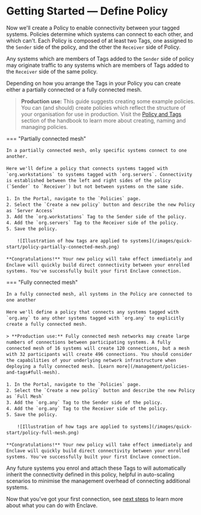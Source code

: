 # Getting Started — Define Policy

Now we'll create a Policy to enable connectivity between your tagged systems. Policies determine which systems can connect to each other, and which can't. Each Policy is composed of at least two Tags, one assigned to the `Sender` side of the policy, and the other the `Receiver` side of Policy.

Any systems which are members of Tags added to the `Sender` side of policy may originate traffic to any systems which are members of Tags added to the `Receiver` side of the same policy.

Depending on how you arrange the Tags in your Policy you can create either a partially connected or a fully connected mesh.

> **Production use:** This guide suggests creating some example policies. You can (and should) create policies which reflect the structure of your organisation for use in production. Visit the [Policy and Tags](/management/policies-and-tags#naming) section of the handbook to learn more about creating, naming and managing policies.

=== "Partially connected mesh"

    In a partially connected mesh, only specific systems connect to one another.

    Here we'll define a policy that connects systems tagged with `org.workstations` to systems tagged with `org.servers`. Connectivity is established between the left and right sides of the policy (`Sender` to `Receiver`) but not between systems on the same side.

    1. In the Portal, navigate to the `Policies` page.
    2. Select the `Create a new policy` button and describe the new Policy as `Server Access`
    3. Add the `org.workstations` Tag to the Sender side of the policy.
    4. Add the `org.servers` Tag to the Receiver side of the policy.
    5. Save the policy.
    
        ![Illustration of how tags are applied to systems](/images/quick-start/policy-partially-connected-mesh.png)

    **Congratulations!** Your new policy will take effect immediately and Enclave will quickly build direct connectivity between your enrolled systems. You've successfully built your first Enclave connection.

=== "Fully connected mesh"

    In a fully connected mesh, all systems in the Policy are connected to one another

    Here we'll define a policy that connects any systems tagged with `org.any` to any other systems tagged with `org.any` to explicitly create a fully connected mesh.

    > **Production use:** Fully connected mesh networks may create large numbers of connections between participating systems. A fully connected mesh of 16 systems will create 120 connections, but a mesh with 32 participants will create 496 connections. You should consider the capabilities of your underlying network infrastructure when deploying a fully connected mesh. [Learn more](/management/policies-and-tags#full-mesh).
    
    1. In the Portal, navigate to the `Policies` page.
    2. Select the `Create a new policy` button and describe the new Policy as `Full Mesh`
    3. Add the `org.any` Tag to the Sender side of the policy.
    4. Add the `org.any` Tag to the Receiver side of the policy.
    5. Save the policy.

        ![Illustration of how tags are applied to systems](/images/quick-start/policy-full-mesh.png)

    **Congratulations!** Your new policy will take effect immediately and Enclave will quickly build direct connectivity between your enrolled systems. You've successfully built your first Enclave connection.
    

Any future systems you enrol and attach these Tags to will automatically inherit the connectivity defined in this policy, helpful in auto-scaling scenarios to minimise the management overhead of connecting additional systems.

Now that you've got your first connection, see [next steps](/getting-started/next-steps) to learn more about what you can do with Enclave.